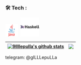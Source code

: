 ### :hammer_and_wrench: Tech :

<div>
  <img src="https://github.com/devicons/devicon/blob/master/icons/java/java-original-wordmark.svg" title="Java" alt="Java" width="40" height="40"/>&nbsp;
  <img src="https://github.com/devicons/devicon/blob/master/icons/haskell/haskell-original-wordmark.svg" title="Haskell" alt="Haskell" width="60" height="60"/>&nbsp;
</div>

| <a href="https://github.com/anuraghazra/github-readme-stats"><img align="center" src="https://github-readme-stats.vercel.app/api?username=9llllepulla&show_icons=true&theme=tokyonight" alt="9llllepulla's github stats" /></a> | <a href="https://github.com/anuraghazra/github-readme-stats"><img align="center" src="https://github-readme-stats.vercel.app/api/top-langs/?username=9llllepulla&layout=compact&theme=tokyonight" /></a> |
| ------------- | ------------- |

telegram: @gILLLepuLLa
